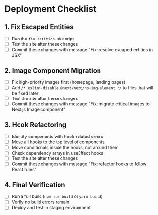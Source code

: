# Deployment Checklist

## 1. Fix Escaped Entities
- [ ] Run the `fix-entities.sh` script
- [ ] Test the site after these changes
- [ ] Commit these changes with message "Fix: resolve escaped entities in JSX"

## 2. Image Component Migration
- [ ] Fix high-priority images first (homepage, landing pages)
- [ ] Add `/* eslint-disable @next/next/no-img-element */` to files that will be fixed later
- [ ] Test the site after these changes
- [ ] Commit these changes with message "Fix: migrate critical images to Next.js Image component"

## 3. Hook Refactoring
- [ ] Identify components with hook-related errors
- [ ] Move all hooks to the top level of components
- [ ] Move conditionals inside the hooks, not around them
- [ ] Check dependency arrays in useEffect hooks
- [ ] Test the site after these changes
- [ ] Commit these changes with message "Fix: refactor hooks to follow React rules"

## 4. Final Verification
- [ ] Run a full build (`npm run build` or `yarn build`)
- [ ] Verify no build errors remain
- [ ] Deploy and test in staging environment
